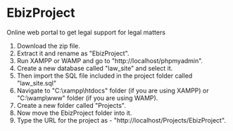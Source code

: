 # EbizProject
Online web portal to get legal support for legal matters

1. Download the zip file.
2. Extract it and rename as "EbizProject".
3. Run XAMPP or WAMP and go to "http://localhost/phpmyadmin".
4. Create a new database called "law_site" and select it.
5. Then import the SQL file included in the project folder called "law_site.sql"
6. Navigate to "C:\xampp\htdocs" folder (if you are using XAMPP) or "C:\wamp\www" folder (if you are using WAMP).
7. Create a new folder called "Projects".
8. Now move the EbizProject folder into it.
9. Type the URL for the project as - "http://localhost/Projects/EbizProject".
 

